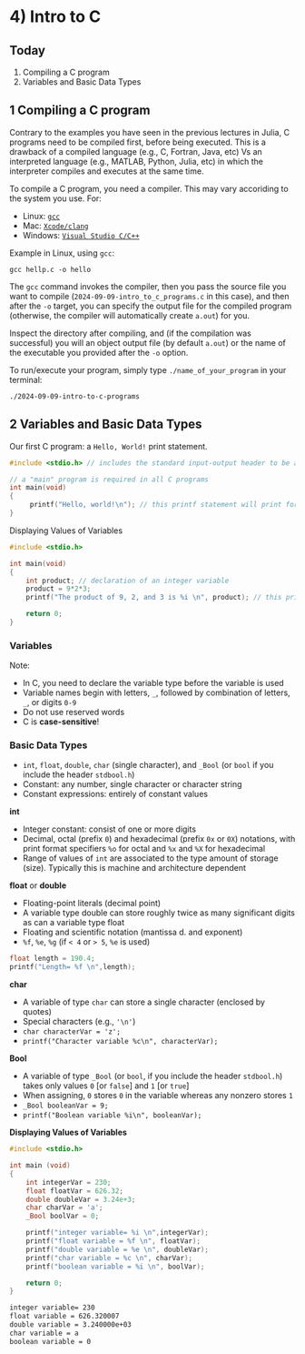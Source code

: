 # 4) Intro to C

## Today

 1. Compiling a C program
 2. Variables and Basic Data Types


## 1 Compiling a C program

Contrary to the examples you have seen in the previous lectures in Julia, C programs need to be compiled first, before being executed. This is a drawback of a compiled language (e.g., C, Fortran, Java, etc) Vs an interpreted language (e.g., MATLAB, Python, Julia, etc) in which the interpreter compiles and executes at the same time.

To compile a C program, you need a compiler. This may vary accoriding to the system you use. For:

* Linux: [`gcc`](https://gcc.gnu.org/)
* Mac: [`Xcode/clang`](https://clang.llvm.org/get_started.html)
* Windows: [`Visual Studio C/C++`](https://visualstudio.microsoft.com/vs/features/cplusplus/)

Example in Linux, using `gcc`:

```
gcc hellp.c -o hello
```

The `gcc` command invokes the compiler, then you pass the source file you want to compile (`2024-09-09-intro_to_c_programs.c` in this case), and then after the `-o` target, you can specify the output file for the compiled program (otherwise, the compiler will automatically create `a.out`) for you.

Inspect the directory after compiling, and (if the compilation was successful) you will an object output file (by default `a.out`) or the name of the executable you provided after the `-o` option.

To run/execute your program, simply type `./name_of_your_program` in your terminal:

```
./2024-09-09-intro-to-c-programs

```

## 2 Variables and Basic Data Types

Our first C program: a `Hello, World!` print statement.

```c
#include <stdio.h> // includes the standard input-output header to be able to use standard IO functions, such as printf() and scanf(), to perform input and output operations.

// a "main" program is required in all C programs
int main(void)
{
     printf("Hello, world!\n"); // this printf statement will print formatted output in the standard output (your terminal screen)
}

```

Displaying Values of Variables
```c
#include <stdio.h>

int main(void)
{
    int product; // declaration of an integer variable
    product = 9*2*3;
    printf("The product of 9, 2, and 3 is %i \n", product); // this printf statement will print formatted output in the standard output (your terminal screen)

    return 0;
}
```

### Variables
Note:
- In C, you need to declare the variable type before the variable is used
- Variable names begin with letters, `_`, followed by combination of letters, `_`, or digits `0-9`
- Do not use reserved words
- C is **case-sensitive**!

### Basic Data Types
- `int`, `float`, `double`, `char` (single character), and `_Bool` (or `bool` if you include the header `stdbool.h`)
- Constant: any number, single character or character string
- Constant expressions: entirely of constant values

**int**
- Integer constant: consist of one or more digits
- Decimal, octal (prefix `0`) and hexadecimal (prefix `0x` or `0X`) notations, with print format specifiers `%o` for octal and `%x` and `%X` for hexadecimal
- Range of values of `int` are associated to the type amount
of storage (size). Typically this is machine and architecture dependent


**float** or **double**
- Floating-point literals (decimal point)
- A variable type double can store roughly twice as many
significant digits as can a variable type float
- Floating and scientific notation (mantissa d. and exponent)
- `%f`, `%e`, `%g` (if `< 4` or `> 5`, `%e` is used)

```c
float length = 190.4;
printf("Length= %f \n",length);
```

**char**
- A variable of type `char` can store a single character (enclosed by quotes)
- Special characters (e.g., `'\n'`)
- `char characterVar = 'z';`
- `printf("Character variable %c\n", characterVar);`

**Bool**
- A variable of type `_Bool` (or `bool`, if you include the header `stdbool.h`) takes only values `0` [or `false`]  and `1` [or `true`]
- When assigning, `0` stores `0` in the variable whereas any nonzero stores `1`
- `_Bool booleanVar = 9;`
- `printf("Boolean variable %i\n", booleanVar);`


**Displaying Values of Variables**

```c
#include <stdio.h>

int main (void)
{
    int integerVar = 230;
    float floatVar = 626.32;
    double doubleVar = 3.24e+3;
    char charVar = 'a';
    _Bool boolVar = 0;

    printf("integer variable= %i \n",integerVar);
    printf("float variable = %f \n", floatVar);
    printf("double variable = %e \n", doubleVar);
    printf("char variable = %c \n", charVar);
    printf("boolean variable = %i \n", boolVar);

    return 0;
}
```

```bash
integer variable= 230
float variable = 626.320007
double variable = 3.240000e+03
char variable = a
boolean variable = 0
```
